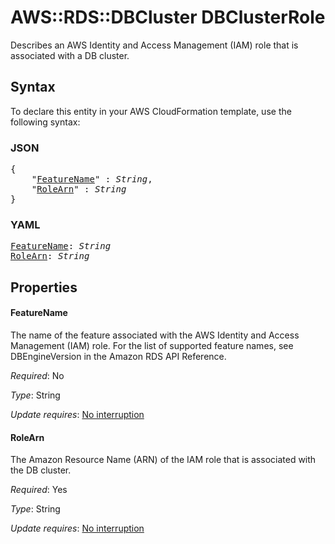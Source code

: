 # AWS::RDS::DBCluster DBClusterRole

Describes an AWS Identity and Access Management (IAM) role that is associated with a DB cluster.

## Syntax

To declare this entity in your AWS CloudFormation template, use the following syntax:

### JSON

<pre>
{
    "<a href="#featurename" title="FeatureName">FeatureName</a>" : <i>String</i>,
    "<a href="#rolearn" title="RoleArn">RoleArn</a>" : <i>String</i>
}
</pre>

### YAML

<pre>
<a href="#featurename" title="FeatureName">FeatureName</a>: <i>String</i>
<a href="#rolearn" title="RoleArn">RoleArn</a>: <i>String</i>
</pre>

## Properties

#### FeatureName

The name of the feature associated with the AWS Identity and Access Management (IAM) role. For the list of supported feature names, see DBEngineVersion in the Amazon RDS API Reference.

_Required_: No

_Type_: String

_Update requires_: [No interruption](https://docs.aws.amazon.com/AWSCloudFormation/latest/UserGuide/using-cfn-updating-stacks-update-behaviors.html#update-no-interrupt)

#### RoleArn

The Amazon Resource Name (ARN) of the IAM role that is associated with the DB cluster.

_Required_: Yes

_Type_: String

_Update requires_: [No interruption](https://docs.aws.amazon.com/AWSCloudFormation/latest/UserGuide/using-cfn-updating-stacks-update-behaviors.html#update-no-interrupt)
